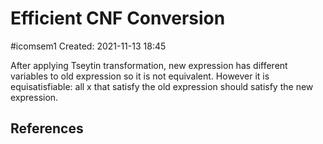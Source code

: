 # Efficient CNF Conversion
#icomsem1 
Created: 2021-11-13 18:45

After applying Tseytin transformation, new expression has different variables to old expression so it is not equivalent. However it is equisatisfiable: all x that satisfy the old expression should satisfy the new expression. 

## References

# 